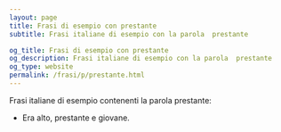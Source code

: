 ```yaml
---
layout: page
title: Frasi di esempio con prestante 
subtitle: Frasi italiane di esempio con la parola  prestante

og_title: Frasi di esempio con prestante 
og_description: Frasi italiane di esempio con la parola  prestante
og_type: website
permalink: /frasi/p/prestante.html
---
```


Frasi italiane di esempio contenenti la parola prestante:


- Era alto, prestante e giovane.
